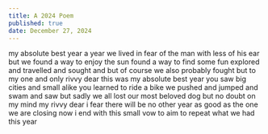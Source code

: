 ```yaml
---
title: A 2024 Poem
published: true
date: December 27, 2024
---
```


my absolute best year 
a year we lived in fear of the man with less of his ear 
but we found a way to enjoy the sun
found a way to find some fun 
explored and travelled and sought 
and but of course we also probably fought 
but to my one and only rivvy dear
this was my absolute best year 
you saw big cities and small alike
you learned to ride a bike 
we pushed and jumped and swam and saw
but sadly we all lost our most beloved dog 
but no doubt on my mind my rivvy dear 
i fear there will be no other year 
as good as the one we are closing now 
i end with this small vow 
to aim to repeat what we had this year